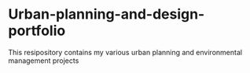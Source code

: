 # Urban-planning-and-design-portfolio
This resipository contains my various urban planning and environmental management projects
